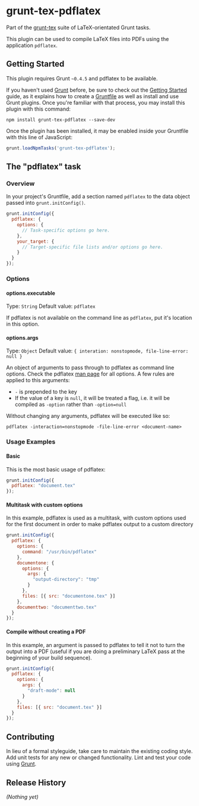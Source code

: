 # grunt-tex-pdflatex

Part of the [grunt-tex](https://github.com/grunt-tex) suite of LaTeX-orientated Grunt tasks.

This plugin can be used to compile LaTeX files into PDFs using the application `pdflatex`.

## Getting Started
This plugin requires Grunt `~0.4.5` and pdflatex to be available.

If you haven't used [Grunt](http://gruntjs.com/) before, be sure to check out the [Getting Started](http://gruntjs.com/getting-started) guide, as it explains how to create a [Gruntfile](http://gruntjs.com/sample-gruntfile) as well as install and use Grunt plugins. Once you're familiar with that process, you may install this plugin with this command:

```shell
npm install grunt-tex-pdflatex --save-dev
```

Once the plugin has been installed, it may be enabled inside your Gruntfile with this line of JavaScript:

```js
grunt.loadNpmTasks('grunt-tex-pdflatex');
```

## The "pdflatex" task

### Overview
In your project's Gruntfile, add a section named `pdflatex` to the data object passed into `grunt.initConfig()`.

```js
grunt.initConfig({
  pdflatex: {
    options: {
      // Task-specific options go here.
    },
    your_target: {
      // Target-specific file lists and/or options go here.
    }
  }
});
```

### Options

#### options.executable
Type: `String`
Default value: `pdflatex`

If pdflatex is not available on the command line as `pdflatex`, put it's location in this option.

#### options.args
Type: `Object`
Default value: `{ interation: nonstopmode, file-line-error: null }`

An object of arguments to pass through to pdflatex as command line options. Check the pdflatex [man page](http://linux.die.net/man/1/pdflatex) for all options. A few rules are applied to this arguments:

* `-` is prepended to the key
* If the value of a key is `null`, it will be treated a flag, i.e. it will be compiled as `-option` rather than `-option=null`

Without changing any arguments, pdflatex will be executed like so:

`pdflatex -interaction=nonstopmode -file-line-error <document-name>`

### Usage Examples

#### Basic
This is the most basic usage of pdflatex:

```js
grunt.initConfig({
  pdflatex: "document.tex"
});
```

#### Multitask with custom options
In this example, pdflatex is used as a multitask, with custom options used for the first document in order to make pdflatex output to a custom directory

```js
grunt.initConfig({
  pdflatex: {
    options: {
      command: "/usr/bin/pdflatex"
    },
    documentone: {
      options: {
        args: {
          "output-directory": "tmp"
        }
      },
      files: [{ src: "documentone.tex" }]
    },
    documenttwo: "documenttwo.tex"
  }
});
```

#### Compile without creating a PDF
In this example, an argument is passed to pdflatex to tell it not to turn the output into a PDF (useful if you are doing a preliminary LaTeX pass at the beginning of your build sequence).

```js
grunt.initConfig({
  pdflatex: {
    options: {
      args: {
        "draft-mode": null
      }
    },
    files: [{ src: "document.tex" }]
  }
});
```

## Contributing
In lieu of a formal styleguide, take care to maintain the existing coding style. Add unit tests for any new or changed functionality. Lint and test your code using [Grunt](http://gruntjs.com/).

## Release History
_(Nothing yet)_